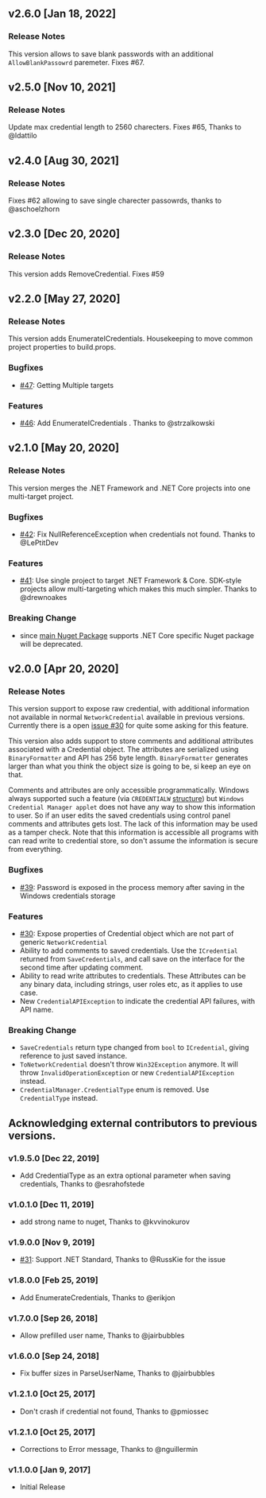 ## v2.6.0 [Jan 18, 2022]

### Release Notes

This version allows to save blank passwords with an additional `AllowBlankPassowrd` paremeter. Fixes #67.

## v2.5.0 [Nov 10, 2021]

### Release Notes

Update max credential length to 2560 charecters. Fixes #65, Thanks to @ldattilo

## v2.4.0 [Aug 30, 2021]

### Release Notes

Fixes #62 allowing to save single charecter passowrds, thanks to @aschoelzhorn
 


## v2.3.0 [Dec 20, 2020]

### Release Notes

This version adds RemoveCredential. Fixes #59

## v2.2.0 [May 27, 2020]

### Release Notes

This version adds EnumerateICredentials. Housekeeping to move common project properties to build.props.

### Bugfixes

- [#47](https://github.com/AdysTech/CredentialManager/issues/47): Getting Multiple targets

### Features

- [#46](https://github.com/AdysTech/CredentialManager/pull/46): Add EnumerateICredentials . Thanks to @strzalkowski 

## v2.1.0 [May 20, 2020]

### Release Notes

This version merges the .NET Framework and .NET Core projects into one multi-target project. 

### Bugfixes

- [#42](https://github.com/AdysTech/CredentialManager/pull/42): Fix NullReferenceException when credentials not found. Thanks to @LePtitDev

### Features

- [#41](https://github.com/AdysTech/CredentialManager/pull/41): Use single project to target .NET Framework & Core. SDK-style projects allow multi-targeting which makes this much simpler. Thanks to @drewnoakes 

### Breaking Change
- since [main Nuget Package](https://www.nuget.org/packages/AdysTech.CredentialManager) supports .NET Core specific Nuget package will be deprecated.


## v2.0.0 [Apr 20, 2020]

### Release Notes

This version support to expose raw credential, with additional information not available in normal `NetworkCredential` available in previous versions. Currently there is a open [issue #30](https://github.com/AdysTech/CredentialManager/issues/30) for quite some asking for this feature.

This version also adds support to store comments and additional attributes associated with a Credential object. The attributes are serialized using `BinaryFormatter` and API has 256 byte length. `BinaryFormatter` generates larger than what you think the object size is going to be, si keep an eye on that.

Comments and attributes  are only accessible programmatically. Windows always supported such a feature (via `CREDENTIALW` [structure](https://docs.microsoft.com/en-us/windows/win32/api/wincred/ns-wincred-credentialw)) but `Windows Credential Manager applet` does not have any way to show this information to user. So if an user edits the saved credentials using control panel comments and attributes gets lost. The lack of this information may be used as a tamper check. Note that this information is accessible all programs with can read write to credential store, so don't assume the information is secure from everything. 

### Bugfixes

- [#39](https://github.com/AdysTech/CredentialManager/issues/39): Password is exposed in the process memory after saving in the Windows credentials storage

### Features

- [#30](https://github.com/AdysTech/CredentialManager/issues/30): Expose properties of Credential object which are not part of generic `NetworkCredential`
- Ability to add comments to saved credentials. Use the `ICredential` returned from `SaveCredentials`, and call save on the interface for the second time after updating comment.
- Ability to read write attributes to credentials. These Attributes can be any binary data, including strings, user roles etc, as it applies to use case.
- New `CredentialAPIException` to indicate the credential API failures, with API name.

### Breaking Change
- `SaveCredentials` return type changed from `bool` to `ICredential`, giving reference to just saved instance.
- `ToNetworkCredential` doesn't throw `Win32Exception` anymore. It will throw `InvalidOperationException` or new `CredentialAPIException` instead.
- `CredentialManager.CredentialType` enum is removed. Use `CredentialType` instead.



## Acknowledging external contributors to previous versions.

### v1.9.5.0 [Dec 22, 2019]
-	Add CredentialType as an extra optional parameter when saving credentials, Thanks to @esrahofstede 

### v1.0.1.0 [Dec 11, 2019]
-	add strong name to nuget, Thanks to @kvvinokurov

### v1.9.0.0 [Nov 9, 2019]
- [#31](https://github.com/AdysTech/CredentialManager/issues/31): Support .NET Standard, Thanks to @RussKie for the issue

### v1.8.0.0 [Feb 25, 2019]
-	Add EnumerateCredentials, Thanks to @erikjon 

### v1.7.0.0 [Sep 26, 2018]
-	Allow prefilled user name, Thanks to @jairbubbles 


### v1.6.0.0 [Sep 24, 2018]
-	Fix buffer sizes in ParseUserName, Thanks to @jairbubbles 

### v1.2.1.0 [Oct 25, 2017]
-	Don't crash if credential not found, Thanks to @pmiossec

### v1.2.1.0 [Oct 25, 2017]
-	Corrections to Error message, Thanks to @nguillermin

### v1.1.0.0 [Jan 9, 2017]
-	Initial Release